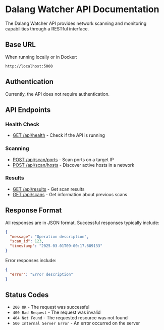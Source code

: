 # Dalang Watcher API Documentation

The Dalang Watcher API provides network scanning and monitoring capabilities through a RESTful interface.

## Base URL

When running locally or in Docker:
```
http://localhost:5000
```

## Authentication

Currently, the API does not require authentication.

## API Endpoints

### Health Check
- [GET /api/health](endpoints/health.md) - Check if the API is running

### Scanning
- [POST /api/scan/ports](endpoints/scan_ports.md) - Scan ports on a target IP
- [POST /api/scan/hosts](endpoints/scan_hosts.md) - Discover active hosts in a network

### Results
- [GET /api/results](endpoints/results.md) - Get scan results
- [GET /api/scans](endpoints/scans.md) - Get information about previous scans

## Response Format

All responses are in JSON format. Successful responses typically include:

```json
{
  "message": "Operation description",
  "scan_id": 123,
  "timestamp": "2025-03-01T09:00:17.689133"
}
```

Error responses include:

```json
{
  "error": "Error description"
}
```

## Status Codes

- `200 OK` - The request was successful
- `400 Bad Request` - The request was invalid
- `404 Not Found` - The requested resource was not found
- `500 Internal Server Error` - An error occurred on the server

